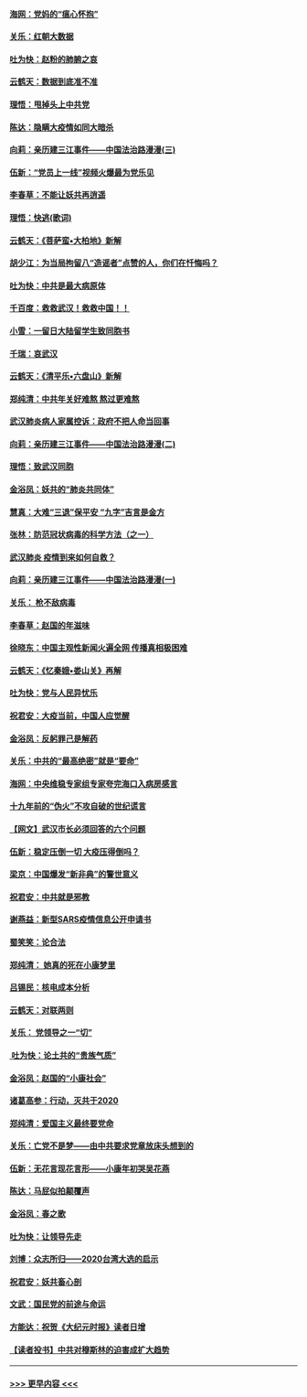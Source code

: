 #### [海网：党妈的“瘟心怀抱”](../pages/nsc993/n11840740.md?t=02041611) 
#### [关乐：红朝大数据](../pages/nsc993/n11840675.md?t=02041611) 
#### [吐为快：赵粉的肺腑之哀](../pages/nsc993/n11840618.md?t=02041611) 
#### [云鹤天：数据到底准不准](../pages/nsc993/n11840325.md?t=02041611) 
#### [理悟：甩掉头上中共党](../pages/nsc993/n11838826.md?t=02041611) 
#### [陈达：隐瞒大疫情如同大暗杀](../pages/nsc993/n11838771.md?t=02041611) 
#### [向莉：亲历建三江事件——中国法治路漫漫(三)](../pages/nsc993/n11831825.md?t=02041611) 
#### [伍新：“党员上一线”视频火爆最为党乐见](../pages/nsc993/n11838200.md?t=02041611) 
#### [李春草：不能让妖共再逍遥](../pages/nsc993/n11838102.md?t=02041611) 
#### [理悟：快逃(歌词)](../pages/nsc993/n11838083.md?t=02041611) 
#### [云鹤天：《菩萨蛮▪大柏地》新解](../pages/nsc993/n11838059.md?t=02041611) 
#### [胡少江：为当局拘留八“造谣者”点赞的人，你们在忏悔吗？](../pages/nsc993/n11836801.md?t=02041611) 
#### [吐为快：中共是最大病原体](../pages/nsc993/n11836748.md?t=02041611) 
#### [千百度：救救武汉！救救中国！！](../pages/nsc993/n11836145.md?t=02041611) 
#### [小雪：一留日大陆留学生致同胞书](../pages/nsc993/n11834624.md?t=02041611) 
#### [千瑞：哀武汉](../pages/nsc993/n11833647.md?t=02041611) 
#### [云鹤天：《清平乐▪六盘山》新解](../pages/nsc993/n11833611.md?t=02041611) 
#### [郑纯清：中共年关好难熬 熬过更难熬](../pages/nsc993/n11833489.md?t=02041611) 
#### [武汉肺炎病人家属控诉：政府不把人命当回事](../pages/nsc993/n11833205.md?t=02041611) 
#### [向莉：亲历建三江事件——中国法治路漫漫(二)](../pages/nsc993/n11829102.md?t=02041611) 
#### [理悟：致武汉同胞](../pages/nsc993/n11831522.md?t=02041611) 
#### [金浴凤：妖共的“肺炎共同体”](../pages/nsc993/n11829448.md?t=02041611) 
#### [慧真：大难“三退”保平安 “九字”吉言是金方](../pages/nsc993/n11829501.md?t=02041611) 
#### [张林：防范冠状病毒的科学方法（之一）](../pages/nsc993/n11828618.md?t=02041611) 
#### [武汉肺炎 疫情到来如何自救？](../pages/nsc993/n11827632.md?t=02041611) 
#### [向莉：亲历建三江事件——中国法治路漫漫(一)](../pages/nsc993/n11827190.md?t=02041611) 
#### [关乐： 枪不敌病毒](../pages/nsc993/n11826746.md?t=02041611) 
#### [李春草：赵国的年滋味](../pages/nsc993/n11826321.md?t=02041611) 
#### [徐晓东：中国主观性新闻火遍全网 传播真相极困难](../pages/nsc993/n11826508.md?t=02041611) 
#### [云鹤天：《忆秦娥▪娄山关》再解](../pages/nsc993/n11824682.md?t=02041611) 
#### [吐为快：党与人民异忧乐](../pages/nsc993/n11824660.md?t=02041611) 
#### [祝君安：大疫当前，中国人应觉醒](../pages/nsc993/n11821946.md?t=02041611) 
#### [金浴凤：反躬罪己是解药](../pages/nsc993/n11820280.md?t=02041611) 
#### [关乐：中共的“最高绝密”就是“要命”](../pages/nsc993/n11816946.md?t=02041611) 
#### [海网：中央维稳专家组专家夸完海口入病房感言](../pages/nsc993/n11815138.md?t=02041611) 
#### [十九年前的“伪火”不攻自破的世纪谎言](../pages/nsc993/n11813238.md?t=02041611) 
#### [【网文】武汉市长必须回答的六个问题](../pages/nsc993/n11813848.md?t=02041611) 
#### [伍新：稳定压倒一切 大疫压得倒吗？](../pages/nsc993/n11812634.md?t=02041611) 
#### [梁京：中国爆发“新非典”的警世意义](../pages/nsc993/n11812554.md?t=02041611) 
#### [祝君安：中共就是邪教](../pages/nsc993/n11812431.md?t=02041611) 
#### [谢燕益：新型SARS疫情信息公开申请书](../pages/nsc993/n11808840.md?t=02041611) 
#### [蜀笑笑：论合法](../pages/nsc993/n11808064.md?t=02041611) 
#### [郑纯清： 她真的死在小康梦里](../pages/nsc993/n11806623.md?t=02041611) 
#### [吕锡民：核电成本分析](../pages/nsc993/n11806284.md?t=02041611) 
#### [云鹤天：对联两则](../pages/nsc993/n11805957.md?t=02041611) 
#### [关乐： 党领导之一“切”](../pages/nsc993/n11804505.md?t=02041611) 
#### [ 吐为快：论土共的“贵族气质”](../pages/nsc993/n11804490.md?t=02041611) 
#### [金浴凤：赵国的“小康社会”](../pages/nsc993/n11804452.md?t=02041611) 
#### [诸葛高参：行动，灭共于2020](../pages/nsc993/n11804120.md?t=02041611) 
#### [郑纯清：爱国主义最终要党命](../pages/nsc993/n11802197.md?t=02041611) 
#### [关乐：亡党不是梦——由中共要求党章放床头想到的](../pages/nsc993/n11802156.md?t=02041611) 
#### [伍新：无花言现花言形——小康年初哭吴花燕](../pages/nsc993/n11800044.md?t=02041611) 
#### [陈达：马屁似拍颠覆声](../pages/nsc993/n11800010.md?t=02041611) 
#### [金浴凤：春之歌](../pages/nsc993/n11797687.md?t=02041611) 
#### [吐为快：让领导先走](../pages/nsc993/n11797512.md?t=02041611) 
#### [刘博：众志所归——2020台湾大选的启示](../pages/nsc993/n11796878.md?t=02041611) 
#### [祝君安：妖共畜心剖](../pages/nsc993/n11794273.md?t=02041611) 
#### [文武：国民党的前途与命运](../pages/nsc993/n11794198.md?t=02041611) 
#### [方能达：祝贺《大纪元时报》读者日增](../pages/nsc993/n11793807.md?t=02041611) 
#### [【读者投书】中共对穆斯林的迫害成扩大趋势](../pages/nsc993/n11791371.md?t=02041611) 

----
#### [ >>> 更早内容 <<< ](../indexes/nsc993-earlier.md)
